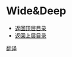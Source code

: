 # Wide&Deep

* [返回顶层目录](../../../../SUMMARY.md)
* [返回上层目录](deep-learning.md)



[翻译](https://docs.wps.cn/view/l/sQrIlK6wZ?f=101)













